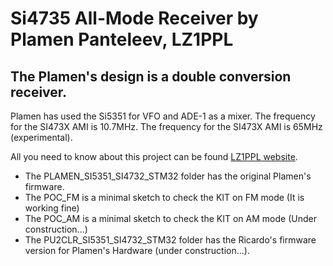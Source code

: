 # Si4735 All-Mode Receiver by Plamen Panteleev, LZ1PPL

## The Plamen's design  is a double conversion receiver.  

Plamen has used the Si5351 for VFO and ADE-1 as a mixer. 
The frequency for the SI473X AMI is 10.7MHz. 
The frequency for the SI473X AMI is 65MHz (experimental).

All you need to know about this project can be found [LZ1PPL website](https://www.lz1ppl.com/en/2021/04/22/si4735-all-mode-reciver/?fbclid=IwAR10n3x89ayj332m2X3x65AAR6bMVARHZ5VdDtkEzusT_qmUE-F6u9_QIaI).


* The PLAMEN_SI5351_SI4732_STM32 folder has the original Plamen's firmware.
* The POC_FM is a minimal sketch to check the KIT on FM mode (It is working fine)
* The POC_AM is a minimal sketch to check the KIT on AM mode (Under construction...)
* The PU2CLR_SI5351_SI4732_STM32 folder has the Ricardo's firmware version for Plamen's Hardware (under construction...).



